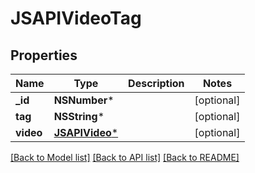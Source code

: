 # JSAPIVideoTag

## Properties
Name | Type | Description | Notes
------------ | ------------- | ------------- | -------------
**_id** | **NSNumber*** |  | [optional] 
**tag** | **NSString*** |  | [optional] 
**video** | [**JSAPIVideo***](JSAPIVideo.md) |  | [optional] 

[[Back to Model list]](../README.md#documentation-for-models) [[Back to API list]](../README.md#documentation-for-api-endpoints) [[Back to README]](../README.md)


